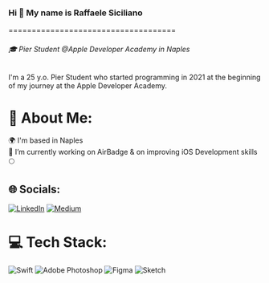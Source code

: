 ### Hi 👋 My name is Raffaele Siciliano
====================================
###### 🎓 Pier Student @Apple Developer Academy in Naples

I'm a 25 y.o. Pier Student who started programming in 2021 at the beginning of my journey at the Apple Developer Academy.

# 💫 About Me:
🌍  I'm based in Naples<br>🔭 I’m currently working on AirBadge & on improving iOS Development skills<br>🌕

## 🌐 Socials:
[![LinkedIn](https://img.shields.io/badge/LinkedIn-%230077B5.svg?logo=linkedin&logoColor=white)](.com/in/raffaele-siciliano/) [![Medium](https://img.shields.io/badge/Medium-12100E?logo=medium&logoColor=white)](https://medium.com/@raffaelesiciliano97) 

# 💻 Tech Stack:
![Swift](https://img.shields.io/badge/swift-F54A2A?style=for-the-badge&logo=swift&logoColor=white) ![Adobe Photoshop](https://img.shields.io/badge/adobephotoshop-%2331A8FF.svg?style=for-the-badge&logo=adobephotoshop&logoColor=white) 	![Figma](https://img.shields.io/badge/figma-%23F24E1E.svg?style=for-the-badge&logo=figma&logoColor=white) ![Sketch](https://img.shields.io/badge/Sketch-FFB387?style=for-the-badge&logo=sketch&logoColor=black)
